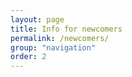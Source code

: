 ```yaml
---
layout: page
title: Info for newcomers
permalink: /newcomers/
group: "navigation"
order: 2
---
```



